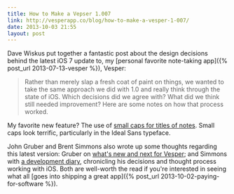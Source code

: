 ```yaml
---
title: How to Make a Vepser 1.007
link: http://vesperapp.co/blog/how-to-make-a-vesper-1-007/
date: 2013-10-03 21:55
layout: post
---
```

Dave Wiskus put together a fantastic post about the design decisions behind the latest iOS 7 update to, my [personal favorite note-taking app]({% post_url 2013-07-13-vesper %}), Vesper:

> Rather than merely slap a fresh coat of paint on things, we wanted to take the same approach we did with 1.0 and really think through the state of iOS. Which decisions did we agree with? What did we think still needed improvement? Here are some notes on how that process worked.

My favorite new feature? The use of [small caps for titles of notes](https://s3.amazonaws.com/Vesperapp/Images/007/typography.png). Small caps look terrific, particularly in the Ideal Sans typeface.

John Gruber and Brent Simmons also wrote up some thoughts regarding this latest version: Gruber on [what's new and next for Vesper](http://daringfireball.net/2013/09/vesper_whats_new_whats_next); and Simmons with [a development diary](http://inessential.com/2013/10/01/vesper_sync_diary_1), chronicling his decisions and thought process working with iOS. Both are well-worth the read if you're interested in seeing what all [goes into shipping a great app]({% post_url 2013-10-02-paying-for-software %}).